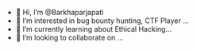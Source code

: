 - 👋 Hi, I’m @Barkhaparjapati
- 👀 I’m interested in bug bounty hunting, CTF Player ...
- 🌱 I’m currently learning about Ethical Hacking...
- 💞️ I’m looking to collaborate on ...
  

<!---
Barkhaparjapati/Barkhaparjapati is a ✨ special ✨ repository because its `README.md` (this file) appears on your GitHub profile.
You can click the Preview link to take a look at your changes.
--->
